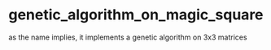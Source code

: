 # genetic_algorithm_on_magic_square
as the name implies, it implements a genetic algorithm on 3x3 matrices
